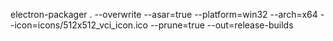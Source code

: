 electron-packager . --overwrite --asar=true --platform=win32 --arch=x64 --icon=icons/512x512_vci_icon.ico --prune=true --out=release-builds 